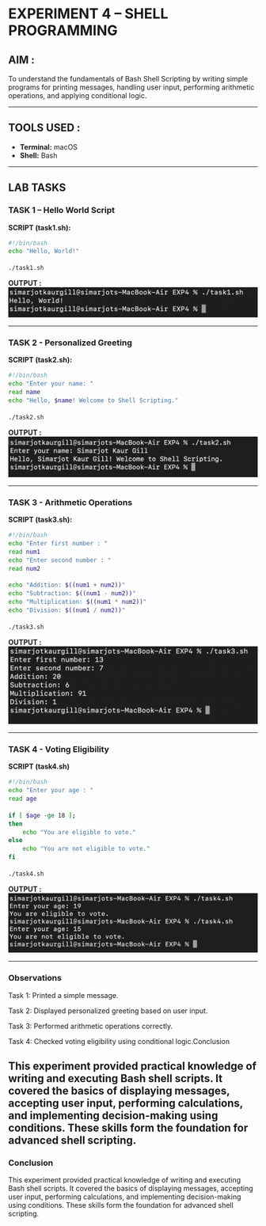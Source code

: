 # EXPERIMENT 4 – SHELL PROGRAMMING

## AIM : 
To understand the fundamentals of Bash Shell Scripting by writing simple programs for printing messages, handling user input, performing arithmetic operations, and applying conditional logic.

---

## TOOLS USED : 
- **Terminal:** macOS  
- **Shell:** Bash  

---

## LAB TASKS 

### **TASK 1 – Hello World Script**


**SCRIPT (task1.sh):**
```bash
#!/bin/bash
echo "Hello, World!"

./task1.sh
```

**OUTPUT :**
![Task1 output](./screenshots/exp4task1.png)

---

### **TASK 2 - Personalized Greeting**


**SCRIPT (task2.sh):**
```bash
#!/bin/bash
echo "Enter your name: "
read name
echo "Hello, $name! Welcome to Shell Scripting."

./task2.sh
```

**OUTPUT :**
![Task2 output](./screenshots/exp4task2.png)

---

### **TASK 3 - Arithmetic Operations**


**SCRIPT (task3.sh):**
```bash
#!/bin/bash
echo "Enter first number : "
read num1
echo "Enter second number : "
read num2

echo "Addition: $((num1 + num2))"
echo "Subtraction: $((num1 - num2))"
echo "Multiplication: $((num1 * num2))"
echo "Division: $((num1 / num2))"

./task3.sh
```

**OUTPUT :**
![Task3 output](./screenshots/exp4task3.png)

---

### TASK 4 - Voting Eligibility


**SCRIPT (task4.sh)**
```bash
#!/bin/bash
echo "Enter your age : "
read age

if [ $age -ge 18 ];
then
    echo "You are eligible to vote."
else
    echo "You are not eligible to vote."
fi

./task4.sh
```

**OUTPUT :**
![Task4 output](./screenshots/exp4task4.png)

---

### **Observations**

Task 1: Printed a simple message.

Task 2: Displayed personalized greeting based on user input.

Task 3: Performed arithmetic operations correctly.

Task 4: Checked voting eligibility using conditional logic.Conclusion

This experiment provided practical knowledge of writing and executing Bash shell
 scripts. It covered the basics of displaying messages, accepting user input,
  performing calculations, and implementing decision-making using conditions.
   These skills form the foundation for advanced shell scripting.
---
### **Conclusion**

This experiment provided practical knowledge of writing and executing Bash shell
 scripts. It covered the basics of displaying messages, accepting user input,
  performing calculations, and implementing decision-making using conditions. 
 These skills form the foundation for advanced shell scripting.


